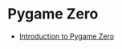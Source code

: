 # Pygame Zero

* [Introduction to Pygame Zero](https://pygame-zero.readthedocs.io/en/stable/introduction.html)
